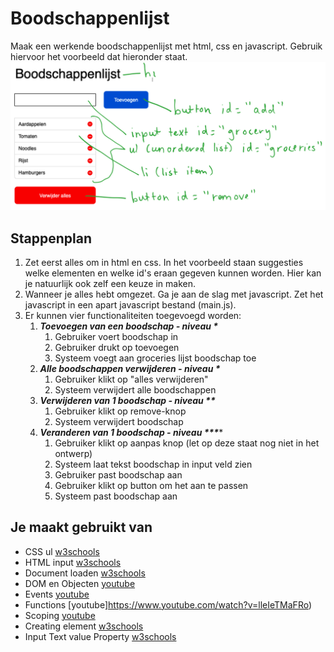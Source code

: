 # Boodschappenlijst

Maak een werkende boodschappenlijst met html, css en javascript. Gebruik hiervoor het voorbeeld dat hieronder staat.
![ui](images/Boodschappen-ui.png)

## Stappenplan
1. Zet eerst alles om in html en css. In het voorbeeld staan suggesties welke elementen en welke id's eraan gegeven kunnen worden. Hier kan je natuurlijk ook zelf een keuze in maken.
2. Wanneer je alles hebt omgezet. Ga je aan de slag met javascript. Zet het javascript in een apart javascript bestand (main.js). 
3. Er kunnen vier functionaliteiten toegevoegd worden:
	1. **_Toevoegen van een boodschap - niveau *_**
		1. Gebruiker voert boodschap in
		2. Gebruiker drukt op toevoegen
		3. Systeem voegt aan groceries lijst boodschap toe
	2. **_Alle boodschappen verwijderen - niveau *_**
		1. Gebruiker klikt op "alles verwijderen"
		2. Systeem verwijdert alle boodschappen
	3. **_Verwijderen van 1 boodschap - niveau **_**
		1. Gebruiker klikt op remove-knop
		2. Systeem verwijdert boodschap
	4. **_Veranderen van 1 boodschap - niveau ***_***
		1. Gebruiker klikt op aanpas knop (let op deze staat nog niet in het ontwerp)
		2. Systeem laat tekst boodschap in input veld zien
		3. Gebruiker past boodschap aan
		4. Gebruiker klikt op button om het aan te passen
		5. Systeem past boodschap aan

## Je maakt gebruikt van
- CSS ul [w3schools](https://www.w3schools.com/css/css_list.asp)
- HTML input [w3schools](https://www.w3schools.com/tags/tag_input.asp)
- Document loaden [w3schools](https://javascript.info/onload-ondomcontentloaded)
- DOM en Objecten [youtube](https://www.youtube.com/watch?v=k81rBKqwDhU&list=PLMtxBdV6mf-6WBtPVVn3sAfohEmhv9JlM&index=9)
- Events [youtube](https://www.youtube.com/watch?v=6jYEabxJXxg&list=PLMtxBdV6mf-6WBtPVVn3sAfohEmhv9JlM&index=11)
- Functions [youtube]https://www.youtube.com/watch?v=lleIeTMaFRo)
- Scoping [youtube](https://www.youtube.com/watch?v=CD1prUUhisI&list=PLMtxBdV6mf-6WBtPVVn3sAfohEmhv9JlM&index=12)
- Creating element [w3schools](https://www.w3schools.com/js/js_htmldom_nodes.asp)
- Input Text value Property [w3schools](https://www.w3schools.com/jsref/prop_text_value.asp)

